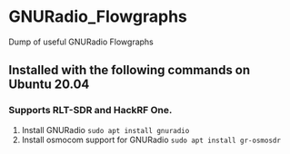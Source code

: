 # GNURadio_Flowgraphs
Dump of useful GNURadio Flowgraphs

## Installed with the following commands on Ubuntu 20.04 
### Supports RLT-SDR and HackRF One.

1. Install GNURadio
`sudo apt install gnuradio`
2. Install osmocom support for GNURadio
`sudo apt install gr-osmosdr`
